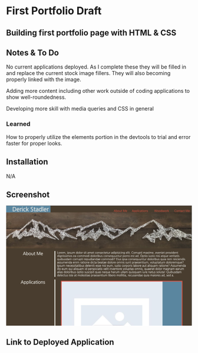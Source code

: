 # First Portfolio Draft

## Building first portfolio page with HTML & CSS

## Notes & To Do

No current applications deployed. As I complete these they will be filled in and replace the current stock image fillers. They will also becoming properly linked with the image.

Adding more content including other work outside of coding applications to show well-roundedness. 

Developing more skill with media queries and CSS in general

### Learned

How to properly utilize the elements portion in the devtools to trial and error faster for proper looks. 


## Installation 

N/A

## Screenshot

![Portfolio Screenshot.](assets/images/portfolio-screenshot.jpg)

## Link to Deployed Application

